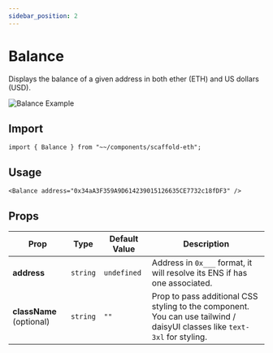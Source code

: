 ```yaml
---
sidebar_position: 2
---
```


# Balance

Displays the balance of a given address in both ether (ETH) and US dollars (USD).

![Balance Example](/img/Balance.gif)

## Import

```tsx
import { Balance } from "~~/components/scaffold-eth";
```

## Usage

```tsx
<Balance address="0x34aA3F359A9D614239015126635CE7732c18fDF3" />
```

## Props

| Prop                     | Type     | Default Value | Description                                                                                                               |
| ------------------------ | -------- | ------------- | ------------------------------------------------------------------------------------------------------------------------- |
| **address**              | `string` | `undefined`   | Address in `0x___` format, it will resolve its ENS if has one associated.                                                 |
| **className** (optional) | `string` | `""`          | Prop to pass additional CSS styling to the component. You can use tailwind / daisyUI classes like `text-3xl` for styling. |

